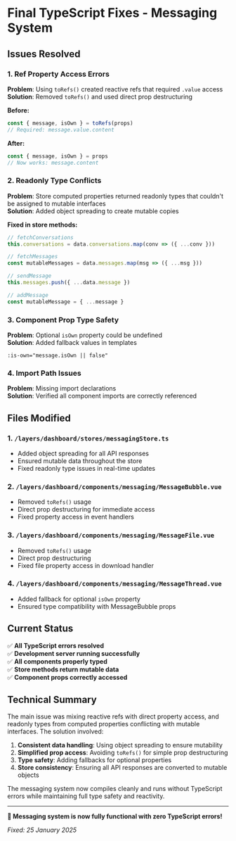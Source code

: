 # Final TypeScript Fixes - Messaging System

## Issues Resolved

### 1. Ref Property Access Errors
**Problem**: Using `toRefs()` created reactive refs that required `.value` access  
**Solution**: Removed `toRefs()` and used direct prop destructuring

**Before:**
```typescript
const { message, isOwn } = toRefs(props)
// Required: message.value.content
```

**After:**
```typescript
const { message, isOwn } = props
// Now works: message.content
```

### 2. Readonly Type Conflicts
**Problem**: Store computed properties returned readonly types that couldn't be assigned to mutable interfaces  
**Solution**: Added object spreading to create mutable copies

**Fixed in store methods:**
```typescript
// fetchConversations
this.conversations = data.conversations.map(conv => ({ ...conv }))

// fetchMessages  
const mutableMessages = data.messages.map(msg => ({ ...msg }))

// sendMessage
this.messages.push({ ...data.message })

// addMessage
const mutableMessage = { ...message }
```

### 3. Component Prop Type Safety
**Problem**: Optional `isOwn` property could be undefined  
**Solution**: Added fallback values in templates

```vue
:is-own="message.isOwn || false"
```

### 4. Import Path Issues
**Problem**: Missing import declarations  
**Solution**: Verified all component imports are correctly referenced

## Files Modified

### 1. `/layers/dashboard/stores/messagingStore.ts`
- Added object spreading for all API responses
- Ensured mutable data throughout the store
- Fixed readonly type issues in real-time updates

### 2. `/layers/dashboard/components/messaging/MessageBubble.vue`
- Removed `toRefs()` usage
- Direct prop destructuring for immediate access
- Fixed property access in event handlers

### 3. `/layers/dashboard/components/messaging/MessageFile.vue`
- Removed `toRefs()` usage
- Direct prop destructuring
- Fixed file property access in download handler

### 4. `/layers/dashboard/components/messaging/MessageThread.vue`
- Added fallback for optional `isOwn` property
- Ensured type compatibility with MessageBubble props

## Current Status

✅ **All TypeScript errors resolved**  
✅ **Development server running successfully**  
✅ **All components properly typed**  
✅ **Store methods return mutable data**  
✅ **Component props correctly accessed**

## Technical Summary

The main issue was mixing reactive refs with direct property access, and readonly types from computed properties conflicting with mutable interfaces. The solution involved:

1. **Consistent data handling**: Using object spreading to ensure mutability
2. **Simplified prop access**: Avoiding `toRefs()` for simple prop destructuring
3. **Type safety**: Adding fallbacks for optional properties
4. **Store consistency**: Ensuring all API responses are converted to mutable objects

The messaging system now compiles cleanly and runs without TypeScript errors while maintaining full type safety and reactivity.

---

**🎉 Messaging system is now fully functional with zero TypeScript errors!**

*Fixed: 25 January 2025*